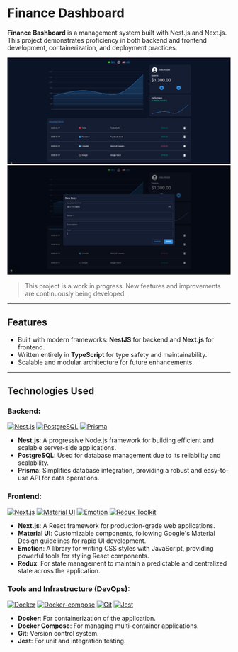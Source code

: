 # Finance Dashboard

**Finance Bashboard** is a management system built with Nest.js and Next.js. This project demonstrates proficiency in both backend and frontend development, containerization, and deployment practices.

![Dashboard screenshot](docs/assets/fullscreen_site.png)
![Modal screenshot](docs/assets/modal_site.png)

> This project is a work in progress. New features and improvements are continuously being developed.

---

## Features

- Built with modern frameworks: **NestJS** for backend and **Next.js** for frontend.
- Written entirely in **TypeScript** for type safety and maintainability.
- Scalable and modular architecture for future enhancements.

---

## Technologies Used

### Backend:
[![Nest.js](https://img.shields.io/badge/Nest.js-E0234E?style=flat&logo=nestjs&logoColor=white)](https://nextjs.org/)
[![PostgreSQL](https://img.shields.io/badge/PostgreSQL-336791?style=flat&logo=postgresql&logoColor=white)](https://www.postgresql.org/)
[![Prisma](https://img.shields.io/badge/Prisma-%232D3748?style=flat&logo=prisma)](https://www.prisma.io/)

- **Nest.js**: A progressive Node.js framework for building efficient and scalable server-side applications.
- **PostgreSQL**: Used for database management due to its reliability and scalability.
- **Prisma**: Simplifies database integration, providing a robust and easy-to-use API for data operations.

### Frontend:
[![Next.js](https://img.shields.io/badge/Next.js-545454?style=flat&logo=next.js&logoColor=white)](https://nextjs.org/)
[![Material UI](https://img.shields.io/badge/Material%20UI-0078D4?style=flat&logo=mui&logoColor=white)](https://mui.com/material-ui/)
[![Emotion](https://img.shields.io/badge/Emotion-db7093.svg?style=flat)](https://emotion.sh/)
[![Redux Toolkit](https://img.shields.io/badge/Redux%20Toolkit-764ABC?style=flat&logo=redux&logoColor=white)](https://redux-toolkit.js.org/)


- **Next.js**: A React framework for production-grade web applications.
- **Material UI**: Customizable components, following Google's Material Design guidelines for rapid UI development.
- **Emotion**: A library for writing CSS styles with JavaScript, providing powerful tools for styling React components.
- **Redux**: For state management to maintain a predictable and centralized state across the application.
  
### Tools and Infrastructure (DevOps):
[![Docker](https://img.shields.io/badge/Docker-2496ED?style=flat&logo=docker&logoColor=white)](https://www.docker.com/)
[![Docker-compose](https://img.shields.io/badge/Docker%20Compose-2496ED?style=flat&logo=docker&logoColor=white)](https://docs.docker.com/compose/)
[![Git](https://img.shields.io/badge/Git-F05032?style=flat&logo=git&logoColor=white)](https://git-scm.com/)
[![Jest](https://img.shields.io/badge/Jest-C21325?style=flat&logo=jest&logoColor=white)](https://jestjs.io/)
    
- **Docker**: For containerization of the application.
- **Docker Compose**: For managing multi-container applications.
- **Git**: Version control system.
- **Jest**: For unit and integration testing.

